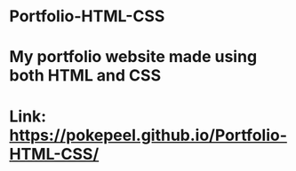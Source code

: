 # Portfolio-HTML-CSS

# My portfolio website made using both HTML and CSS
# Link: https://pokepeel.github.io/Portfolio-HTML-CSS/
